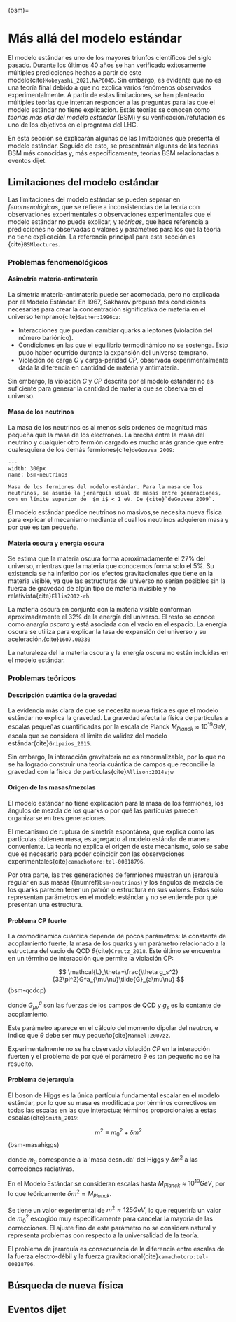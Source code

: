 (bsm)=
# Más allá del modelo estándar
El modelo estándar es uno de los mayores triunfos científicos del siglo pasado. Durante los últimos 40 años se han verificado exitosamente múltiples predicciones hechas a partir de este modelo{cite}`Kobayashi_2021,NAP6045`. Sin embargo, es evidente que no es una teoría final debido a que no explica varios fenómenos observados experimentalmente. A partir de estas limitaciones, se han planteado múltiples teorías que intentan responder a las preguntas para las que el modelo estándar no tiene explicación. Estás teorías se conocen como *teorías más allá del modelo estándar* (BSM) y su verificación/refutación es uno de los objetivos en el programa del LHC.

En esta sección se explicarán algunas de las limitaciones que presenta el modelo estándar. Seguido de esto, se presentarán algunas de las teorías BSM más conocidas y, más específicamente, teorías BSM relacionadas a eventos dijet.

## Limitaciones del modelo estándar
Las limitaciones del modelo estándar se pueden separar en *fenomenológicas*, que se refiere a inconsistencias de la teoría con observaciones experimentales o observaciones experimentales que el modelo estándar no puede explicar, y *teóricas*, que hace referencia a predicciones no observadas o valores y parámetros para los que la teoría no tiene explicación. La referencia principal para esta sección es {cite}`BSMlectures`.

### Problemas fenomenológicos
#### Asimetría materia-antimateria
La simetría materia-antimateria puede ser acomodada, pero no explicada por el Modelo Estándar. En 1967, Sakharov propuso tres condiciones necesarias para crear la concentración significativa de materia en el universo temprano{cite}`Sather:1996cz`:

- Interacciones que puedan cambiar quarks a leptones (violación del número bariónico).
- Condiciones en las que el equilibrio termodinámico no se sostenga. Esto pudo haber ocurrido durante la expansión del universo temprano. 
- Violación de carga *C* y carga-paridad *CP*, observada experimentalmente dada la diferencia en cantidad de materia y antimateria.  
    
Sin embargo, la violación *C* y *CP* descrita por el modelo estándar no es suficiente para generar la cantidad de materia que se observa en el universo.

#### Masa de los neutrinos
La masa de los neutrinos es al menos seis ordenes de magnitud más pequeña que la masa de los electrones. La brecha entre la masa del neutrino y cualquier otro fermión cargado es mucho más grande que entre cualesquiera de los demás fermiones{cite}`deGouvea_2009`:

```{figure} ./../../figuras/bsm-neutrinos.png
---
width: 300px
name: bsm-neutrinos
---
Masa de los fermiones del modelo estándar. Para la masa de los neutrinos, se asumió la jerarquía usual de masas entre generaciones, con un límite superior de  $m_i$ < 1 eV. De {cite}`deGouvea_2009`.
```

El modelo estándar predice neutrinos no masivos,se necesita nueva física para explicar el mecanismo mediante el cual los neutrinos adquieren masa y por qué es tan pequeña.

#### Materia oscura y energía oscura
Se estima que la materia oscura forma aproximadamente el 27% del universo, mientras que la materia que conocemos forma solo el 5%. Su existencia se ha inferido por los efectos gravitacionales que tiene en la materia visible, ya que las estructuras del universo no serían posibles sin la fuerza de gravedad de algún tipo de materia invisible y no relativista{cite}`Ellis2012-rh`. 

La materia oscura en conjunto con la materia visible conforman aproximadamente el 32% de la energía del universo. El resto se conoce como *energía oscura* y está asociada con el vacio en el espacio. La energía oscura se utiliza para explicar la tasa de expansión del universo y su aceleración.{cite}`1607.00330`

La naturaleza del la materia oscura y la energía oscura no están incluidas en el modelo estándar.

### Problemas teóricos
#### Descripción cuántica de la gravedad
La evidencia más clara de que se necesita nueva física es que el modelo estándar no explica la gravedad. La gravedad afecta la física de partículas a escalas pequeñas cuantificadas por la escala de Planck $M_{Planck}\approx10^{19}GeV$, escala que se considera el límite de validez del modelo estándar{cite}`Gripaios_2015`. 

Sin embargo, la interacción gravitatoria no es renormalizable, por lo que no se ha logrado construir una teoría cuántica de campos que reconcilie la gravedad con la física de partículas{cite}`Allison:2014sjw`

#### Origen de las masas/mezclas
El modelo estándar no tiene explicación para la masa de los fermiones, los ángulos de mezcla de los quarks o por qué las partículas parecen organizarse en tres generaciones.

El mecanismo de ruptura de simetría espontánea, que explica como las partículas obtienen masa, es agregado al modelo estándar de manera conveniente. La teoría no explica el origen de este mecanismo, solo se sabe que es necesario para poder coincidir con las observaciones experimentales{cite}`camachotoro:tel-00818796`.

Por otra parte, las tres generaciones de fermiones muestran un jerarquía regular en sus masas ({numref}`bsm-neutrinos`) y los ángulos de mezcla de los quarks parecen tener un patrón o estructura en sus valores. Estos sólo representan parámetros en el modelo estándar y no se entiende por qué presentan una estructura.

#### Problema CP fuerte
La cromodinámica cuántica depende de pocos parámetros: la constante de acoplamiento fuerte, la masa de los quarks y un parámetro relacionado a la estructura del vacio de QCD $\theta${cite}`Creutz_2018`. Este último se encuentra en un término de interacción que permite la violación CP: 

$$
    \mathcal{L}_\theta=\frac{\theta g_s^2}{32\pi^2}G^a_{\mu\nu}\tilde{G}_{a\mu\nu}
$$ (bsm-qcdcp)

donde $G^{a}_{\mu\nu}$ son las fuerzas de los campos de QCD y $g_s$ es la contante de acoplamiento.

Este parámetro aparece en el cálculo del momento dipolar del neutron, e indice que $\theta$ debe ser muy pequeño{cite}`Mannel:2007zz`. 

Experimentalmente no se ha observado violación *CP* en la interacción fuerten y el problema de por qué el parámetro $\theta$ es tan pequeño no se ha resuelto.

#### Problema de jerarquía
El boson de Higgs es la única partícula fundamental escalar en el modelo estándar, por lo que su masa es modificada por términos correctivos en todas las escalas en las que interactua; términos proporcionales a estas escalas{cite}`Smith_2019`:

$$
    m^2\equiv m_0^2+\delta m^2
$$ (bsm-masahiggs)

donde $m_0$ corresponde a la 'masa desnuda' del Higgs y $\delta m^2$ a las correciones radiativas.

En el Modelo Estándar se consideran escalas hasta $M_{Planck}\approx10^{19}GeV$, por lo que teóricamente $\delta m^2\approx M_{Planck}$.

Se tiene un valor experimental de $m^2\approx125GeV$, lo que requeriría un valor de $m_0^2$ escogido muy específicamente para cancelar la mayoría de las correcciones. El ajuste fino de este parámetro no se considera natural y representa problemas con respecto a la universalidad de la teoría.

El problema de jerarquía es consecuencia de la diferencia entre escalas de la fuerza electro-débil y la fuerza gravitacional{cite}`camachotoro:tel-00818796`.

## Búsqueda de nueva física
## Eventos dijet